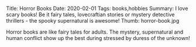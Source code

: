 Title: Horror Books
Date: 2020-02-01
Tags: books,hobbies
Summary: I love scary books! Be it fairy tales, lovecraftian stories or mystery detective thrillers - the spooky supernatural is awesome! 
Thumb: horror-book.jpg

Horror books are like fairy tales for adults. The mystery, supernatural and human conflict show up the best during stressed by duress of the unknown!
